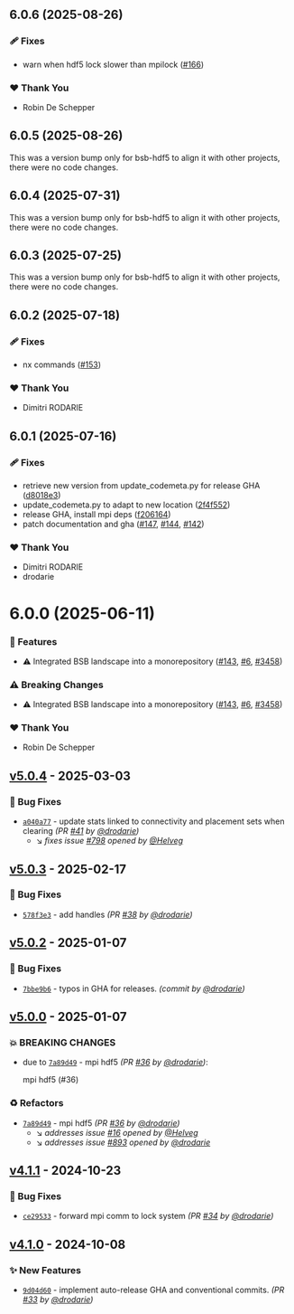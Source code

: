 ## 6.0.6 (2025-08-26)

### 🩹 Fixes

- warn when hdf5 lock slower than mpilock ([#166](https://github.com/dbbs-lab/bsb/pull/166))

### ❤️ Thank You

- Robin De Schepper

## 6.0.5 (2025-08-26)

This was a version bump only for bsb-hdf5 to align it with other projects, there were no code changes.

## 6.0.4 (2025-07-31)

This was a version bump only for bsb-hdf5 to align it with other projects, there were no code changes.

## 6.0.3 (2025-07-25)

This was a version bump only for bsb-hdf5 to align it with other projects, there were no code changes.

## 6.0.2 (2025-07-18)

### 🩹 Fixes

- nx commands ([#153](https://github.com/dbbs-lab/bsb/pull/153))

### ❤️ Thank You

- Dimitri RODARIE

## 6.0.1 (2025-07-16)

### 🩹 Fixes

- retrieve new version from update_codemeta.py for release GHA ([d8018e3](https://github.com/dbbs-lab/bsb/commit/d8018e3))
- update_codemeta.py to adapt to new location ([2f4f552](https://github.com/dbbs-lab/bsb/commit/2f4f552))
- release GHA, install mpi deps ([f206164](https://github.com/dbbs-lab/bsb/commit/f206164))
- patch documentation and gha ([#147](https://github.com/dbbs-lab/bsb/pull/147), [#144](https://github.com/dbbs-lab/bsb/issues/144), [#142](https://github.com/dbbs-lab/bsb/issues/142))

### ❤️ Thank You

- Dimitri RODARIE
- drodarie

# 6.0.0 (2025-06-11)

### 🚀 Features

- ⚠️  Integrated BSB landscape into a monorepository ([#143](https://github.com/dbbs-lab/bsb/pull/143), [#6](https://github.com/dbbs-lab/bsb/issues/6), [#3458](https://github.com/dbbs-lab/bsb/issues/3458))

### ⚠️  Breaking Changes

- ⚠️  Integrated BSB landscape into a monorepository ([#143](https://github.com/dbbs-lab/bsb/pull/143), [#6](https://github.com/dbbs-lab/bsb/issues/6), [#3458](https://github.com/dbbs-lab/bsb/issues/3458))

### ❤️ Thank You

- Robin De Schepper


## [v5.0.4] - 2025-03-03
### :bug: Bug Fixes
- [`a040a77`](https://github.com/dbbs-lab/bsb-hdf5/commit/a040a774ac8d407a626f2bdfa3805dd15e9869f3) - update stats linked to connectivity and placement sets when clearing *(PR [#41](https://github.com/dbbs-lab/bsb-hdf5/pull/41) by [@drodarie](https://github.com/drodarie))*
  - :arrow_lower_right: *fixes issue [#798](https://github.com/dbbs-lab/bsb-core/issues/798) opened by [@Helveg](https://github.com/Helveg)*


## [v5.0.3] - 2025-02-17
### :bug: Bug Fixes
- [`578f3e3`](https://github.com/dbbs-lab/bsb-hdf5/commit/578f3e3242f87d2214820d4a4582d83cc1f83471) - add handles *(PR [#38](https://github.com/dbbs-lab/bsb-hdf5/pull/38) by [@drodarie](https://github.com/drodarie))*


## [v5.0.2] - 2025-01-07
### :bug: Bug Fixes
- [`7bbe9b6`](https://github.com/dbbs-lab/bsb-hdf5/commit/7bbe9b6cf087719dd2c821102269c44ae018fffe) - typos in GHA for releases. *(commit by [@drodarie](https://github.com/drodarie))*


## [v5.0.0] - 2025-01-07
### :boom: BREAKING CHANGES
- due to [`7a89d49`](https://github.com/dbbs-lab/bsb-hdf5/commit/7a89d4921173ac0dd058c7c19a0286c785345a45) - mpi hdf5 *(PR [#36](https://github.com/dbbs-lab/bsb-hdf5/pull/36) by [@drodarie](https://github.com/drodarie))*:

  mpi hdf5 (#36)


### :recycle: Refactors
- [`7a89d49`](https://github.com/dbbs-lab/bsb-hdf5/commit/7a89d4921173ac0dd058c7c19a0286c785345a45) - mpi hdf5 *(PR [#36](https://github.com/dbbs-lab/bsb-hdf5/pull/36) by [@drodarie](https://github.com/drodarie))*
  - :arrow_lower_right: *addresses issue [#16](https://github.com/dbbs-lab/bsb-hdf5/issues/16) opened by [@Helveg](https://github.com/Helveg)*
  - :arrow_lower_right: *addresses issue [#893](https://github.com/dbbs-lab/bsb-core/issues/893) opened by [@drodarie](https://github.com/drodarie)*


## [v4.1.1] - 2024-10-23
### :bug: Bug Fixes
- [`ce29533`](https://github.com/dbbs-lab/bsb-hdf5/commit/ce29533c5479bf296c98af45b16bfe1d5ef29d3d) - forward mpi comm to lock system *(PR [#34](https://github.com/dbbs-lab/bsb-hdf5/pull/34) by [@drodarie](https://github.com/drodarie))*


## [v4.1.0] - 2024-10-08
### :sparkles: New Features
- [`9d04d60`](https://github.com/dbbs-lab/bsb-hdf5/commit/9d04d60eced939ed3e313ac8834439a98939f5e2) - implement auto-release GHA and conventional commits. *(PR [#33](https://github.com/dbbs-lab/bsb-hdf5/pull/33) by [@drodarie](https://github.com/drodarie))*

[v4.1.0]: https://github.com/dbbs-lab/bsb-hdf5/compare/v4.0.0...v4.1.0
[v4.1.1]: https://github.com/dbbs-lab/bsb-hdf5/compare/v4.1.0...v4.1.1
[v5.0.0]: https://github.com/dbbs-lab/bsb-hdf5/compare/v4.1.1...v5.0.0
[v5.0.2]: https://github.com/dbbs-lab/bsb-hdf5/compare/v5.0.1...v5.0.2
[v5.0.3]: https://github.com/dbbs-lab/bsb-hdf5/compare/v5.0.2...v5.0.3
[v5.0.4]: https://github.com/dbbs-lab/bsb-hdf5/compare/v5.0.3...v5.0.4
